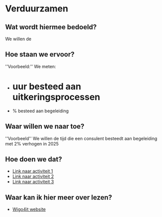 # Verduurzamen

## Wat wordt hiermee bedoeld?
We willen de 

## Hoe staan we ervoor?
''Voorbeeld:''
We meten:
- # uur besteed aan uitkeringsprocessen
- % besteed aan begeleiding

## Waar willen we naar toe?
''Voorbeeld''
We willen de tijd die een consulent besteedt aan begeleiding met 2% verhogen in 2025

## Hoe doen we dat?
- <a href="wiki.html?page=test">Link naar activiteit 1 </a>
- <a href="wiki.html?page=test">Link naar activiteit 2 </a>
- <a href="wiki.html?page=test">Link naar activiteit 3 </a>


## Waar kan ik hier meer over lezen?
- <a href="https://www.wigo4it.nl/?utm=duurzaamheidsradar">Wigo4it website</a>